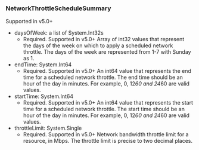 ### NetworkThrottleScheduleSummary
Supported in v5.0+

- daysOfWeek: a list of System.Int32s
  - Required. Supported in v5.0+
  Array of int32 values that represent the days of the week on which to apply a scheduled network throttle. The days of the week are represented from 1-7 with Sunday as 1.
- endTime: System.Int64
  - Required. Supported in v5.0+
  An int64 value that represents the end time for a scheduled network throttle. The end time should be an hour of the day in minutes. For example, 0, 12*60 and 24*60 are valid values.
- startTime: System.Int64
  - Required. Supported in v5.0+
  An int64 value that represents the start time for a scheduled network throttle. The start time should be an hour of the day in minutes. For example, 0, 12*60 and 24*60 are valid values.
- throttleLimit: System.Single
  - Required. Supported in v5.0+
  Network bandwidth throttle limit for a resource, in Mbps. The throttle limit is precise to two decimal places.
